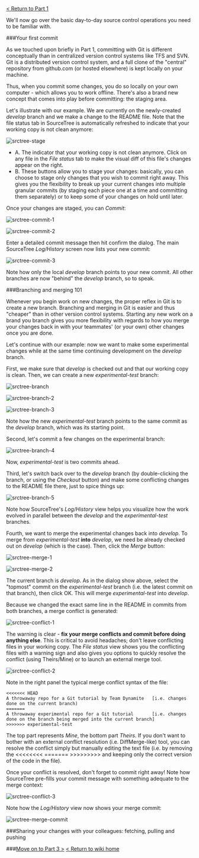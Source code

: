 [< Return to Part 1](https://github.com/GSoft-SharePoint/Dynamite/wiki/Git-step-by-step:-Part-1)

We'll now go over the basic day-to-day source control operations you need to be familiar with.

###Your first commit

As we touched upon briefly in Part 1, committing with Git is different conceptually than in centralized version control systems like TFS and SVN. Git is a distributed version control system, and a full clone of the "central" repository from github.com (or hosted elsewhere) is kept locally on your machine.

Thus, when you commit some changes, you do so locally on your own computer - which allows you to work offline. There's also a brand new concept that comes into play before committing: the staging area.

Let's illustrate with our example. We are currently on the newly-created *develop* branch and we make a change to the README file. Note that the file status tab in SourceTree is automatically refreshed to indicate that your working copy is not clean anymore:

![srctree-stage](http://i.imgur.com/SQUhuz4.png)

* A. The indicator that your working copy is not clean anymore. Click on any file in the *File status* tab to make the visual diff of this file's changes appear on the right.
* B. These buttons allow you to stage your changes: basically, you can choose to stage only changes that you wish to commit right away. This gives you the flexibility to break up your current changes into multiple granular commits (by staging each piece one at a time and committing them separately) or to keep some of your changes on hold until later.

Once your changes are staged, you can *Commit*:

![srctree-commit-1](http://i.imgur.com/6Z0zW88.png)

![srctree-commit-2](http://i.imgur.com/v3m5qig.png)

Enter a detailed commit message then hit confirm the dialog. The main SourceTree *Log/History* screen now lists your new commit:

![srctree-commit-3](http://i.imgur.com/EyurB6z.png)

Note how only the local *develop* branch points to your new commit. All other branches are now "behind" the *develop* branch, so to speak.

###Branching and merging 101

Whenever you begin work on new changes, the proper reflex in Git is to create a new branch. Branching and merging in Git is easier and thus "cheaper" than in other version control systems. Starting any new work on a brand you branch gives you more flexibility with regards to how you merge your changes back in with your teammates' (or your own) other changes once you are done.

Let's continue with our example: now we want to make some experimental changes while at the same time continuing development on the *develop* branch.

First, we make sure that *develop* is checked out and that our working copy is clean. Then, we can create a new *experimental-test* branch:

![srctree-branch](http://i.imgur.com/M4KD8bC.png)

![srctree-branch-2](http://i.imgur.com/6Ski72D.png)

![srctree-branch-3](http://i.imgur.com/uZw8zps.png)

Note how the new *experimental-test* branch points to the same commit as the *develop* branch, which was its starting point.

Second, let's commit a few changes on the experimental branch:

![srctree-branch-4](http://i.imgur.com/pGaoX3b.png)

Now, *experimental-test* is two commits ahead.

Third, let's switch back over to the *develop* branch (by double-clicking the branch, or using the *Checkout* button) and make some conflicting changes to the README file there, just to spice things up:

![srctree-branch-5](http://i.imgur.com/WhCqkum.png)

Note how SourceTree's *Log/History* view helps you visualize how the work evolved in parallel between the *develop* and the *experimental-test* branches.

Fourth, we want to merge the experimental changes back into *develop*. To merge from *experimental-test* **into** *develop*, we need be already checked out on *develop* (which is the case). Then, click the *Merge* button:

![srctree-merge-1](http://i.imgur.com/9CpYDbc.png)

![srctree-merge-2](http://i.imgur.com/PAScHb8.png)


The current branch is *develop*. As in the dialog show above, select the "topmost" commit on the *experimental-test* branch (i.e. the latest commit on that branch), then click OK. This will merge *experimental-test* into *develop*.

Because we changed the exact same line in the README in commits from both branches, a merge conflict is generated: 

![srctree-conflict-1](http://i.imgur.com/vRWvRke.png)

The warning is clear - **fix your merge conflicts and commit before doing anything else**. This is critical to avoid headaches; don't leave conflicting files in your working copy. The *File status* view shows you the conflicting files with a warning sign and also gives you options to quickly resolve the conflict (using Theirs/Mine) or to launch an external merge tool.

![srctree-conflict-2](http://i.imgur.com/FYHMmVx.png)

Note in the right panel the typical merge conflict syntax of the file:

```
<<<<<<< HEAD
A throwaway repo for a Git tutorial by Team Dynamite   [i.e. changes done on the current branch)
=======
A throwaway experimental repo for a Git tutorial       [i.e. changes done on the branch being merged into the current branch]
>>>>>>> experimental-test
```

The top part represents *Mine*, the bottom part *Theirs*. If you don't want to bother with an external conflict resolution (i.e. DiffMerge-like) tool, you can resolve the conflict simply but manually editing the text file (i.e. by removing the <<<<<<<< ======= >>>>>>>>> and keeping only the correct version of the code in the file).

Once your conflict is resolved, don't forget to commit right away! Note how SourceTree pre-fills your commit message with something adequate to the merge context:

![srctree-conflict-3](http://i.imgur.com/74U7mWn.png)

Note how the *Log/History* view now shows your merge commit:

![srctree-merge-commit](http://i.imgur.com/XSDBZtD.png)

###Sharing your changes with your colleagues: fetching, pulling and pushing




###[Move on to Part 3 >](https://github.com/GSoft-SharePoint/Dynamite/wiki/Git-step-by-step:-Part-3)
[< Return to wiki home](https://github.com/GSoft-SharePoint/Dynamite/wiki)